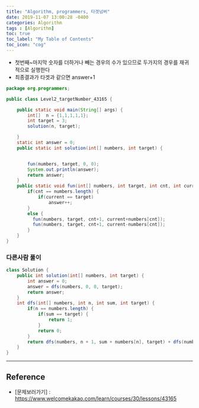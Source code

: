 ```yaml
---
title: "Algorithm, programmers, 타겟넘버"
date: 2019-11-07 13:00:28 -0400
categories: Algorithm
tags : [Algorithm]
toc: true
toc_label: "My Table of Contents"
toc_icon: "cog"
---
```

- 첫번째~마지막 숫자를 더하거나 빼는 경우의 수가 있으므로 두가지의 경우를 재귀적으로 실행한다
- 최종결과가 타겟과 같으면 answer+1

```java
package org.programmers;

public class Level2_targetNumber_43165 {

	public static void main(String[] args) {
		int[]  n = {1,1,1,1,1};
		int target = 3;
		solution(n, target);

	}
	static int answer = 0;
    public static int solution(int[] numbers, int target) {


        fun(numbers, target, 0, 0);
        System.out.println(answer);
        return answer;
    }
    public static void fun(int[] numbers, int target, int cnt, int current) {
    	if(cnt == numbers.length) {
    		if(current == target)
    			answer++;
    	}
    	else {
    	  fun(numbers, target, cnt+1, current+numbers[cnt]);
    	  fun(numbers, target, cnt+1, current-numbers[cnt]);
    	}
    }
}
```

### 다른사람 풀이
```java
class Solution {
    public int solution(int[] numbers, int target) {
        int answer = 0;
        answer = dfs(numbers, 0, 0, target);
        return answer;
    }
    int dfs(int[] numbers, int n, int sum, int target) {
        if(n == numbers.length) {
            if(sum == target) {
                return 1;
            }
            return 0;
        }
        return dfs(numbers, n + 1, sum + numbers[n], target) + dfs(numbers, n + 1, sum - numbers[n], target);
    }
}
```

---
## Reference
- [문제보러가기] : <https://www.welcomekakao.com/learn/courses/30/lessons/43165>
